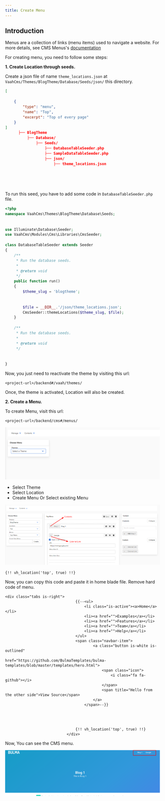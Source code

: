 ```yaml
---
title: Create Menu
---
```

## Introduction


Menus are a collection of links (menu items) used to navigate a website. For more details, see CMS Menus's [documentation](/vaahcms/cms/menus)

For creating menu, you need to follow some steps:

**1. Create Location through seeds.**

Create a json file of name `theme_locations.json` at `VaahCms/Themes/BlogTheme/Database/Seeds/json/` this directory.



```json
[

    {
        "type": "menu",
        "name": "Top",
        "excerpt": "Top of every page"
    }
]
      ├── BlogTheme
          ├── Database/
              ├── Seeds/
                  ├── DatabaseTableSeeder.php
                  ├── SampleDataTableSeeder.php
                  ├── json/
                      ├── theme_locations.json


      
    
```

To run this seed, you have to add some code in `DatabaseTableSeeder.php` file.



```php
<?php
namespace VaahCms\Themes\BlogTheme\Database\Seeds;


use Illuminate\Database\Seeder;
use VaahCms\Modules\Cms\Libraries\CmsSeeder;

class DatabaseTableSeeder extends Seeder
{
    /**
     * Run the database seeds.
     *
     * @return void
     */
    public function run()
    {
        $theme_slug = 'blogtheme';


        $file = __DIR__.'/json/theme_locations.json';
        CmsSeeder::themeLocations($theme_slug, $file);
    }

    /**
     * Run the database seeds.
     *
     * @return void
     */


}
```

Now, you just need to reactivate the theme by visiting this url:

```
<project-url>/backend#/vaah/themes/
```



Once, the theme is activated, Location will also be created.

**2. Create a Menu.**

To create Menu, visit this url:

```
<project-url>/backend/cms#/menus/
```

<img src="/images/create-menu-1.png" alt="create-menu-1">



- Select Theme
- Select Location
- Create Menu Or Select existing Menu


<img src="/images/create-menu-2.png" alt="create-menu-2">

```php+HTML
{!! vh_location('top', true) !!}
```



Now, you can copy this code and paste it in home blade file. Remove hard code of menu.


```php+HTML
<div class="tabs is-right">
                                {{--<ul>
                                    <li class="is-active"><a>Home</a></li>
                                    <li><a href="">Examples</a></li>
                                    <li><a href="">Features</a></li>
                                    <li><a href="">Team</a></li>
                                    <li><a href="">Help</a></li>
                                </ul>
                                <span class="navbar-item">
                                        <a class="button is-white is-outlined"
                                           href="https://github.com/BulmaTemplates/bulma-templates/blob/master/templates/hero.html">
                                            <span class="icon">
                                                <i class="fa fa-github"></i>
                                            </span>
                                            <span title="Hello from the other side">View Source</span>
                                        </a>
                                    </span>--}}




                                {!! vh_location('top', true) !!}
                            </div>
```

Now, You can see the CMS menu.

<img src="/images/create-menu-3.png" alt="create-menu-3">
